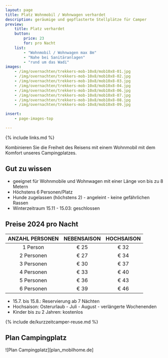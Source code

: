 ```yaml
---
layout: page
title: Platz Wohnmobil / Wohnwagen verhardet
description: geräumige und gepflasterte Stellplätze für Camper
preview:
    title: Platz verhardet
    button:
        price: 23
        for: pro Nacht
    list:
        - "Wohnmobil / Wohnwagen max 8m"
        - "Nahe bei Sanitäranlagen"
        - "rund um das Wadi"
images:
    - /img/overnachten/trekkers-mob-10x8/mob10x8-01.jpg
    - /img/overnachten/trekkers-mob-10x8/mob10x8-02.jpg
    - /img/overnachten/trekkers-mob-10x8/mob10x8-03.jpg
    - /img/overnachten/trekkers-mob-10x8/mob10x8-04.jpg
    - /img/overnachten/trekkers-mob-10x8/mob10x8-06.jpg
    - /img/overnachten/trekkers-mob-10x8/mob10x8-07.jpg
    - /img/overnachten/trekkers-mob-10x8/mob10x8-08.jpg
    - /img/overnachten/trekkers-mob-10x8/mob10x8-09.jpg

insert:
    - page-images-top

---
```

{% include links.md %}

Kombinieren Sie die Freiheit des Reisens mit einem Wohnmobil mit dem Komfort unseres Campingplatzes.

## Gut zu wissen

- geeignet für Wohnmobile und Wohnwagen mit einer Länge von bis zu 8 Metern
- Höchstens 6 Personen/Platz
- Hunde zugelassen (höchstens 2) - angeleint -  keine gefährlichen Rassen
- Winterzeitraum 15.11 - 15.03: geschlossen


## Preise 2024 pro Nacht

ANZAHL PERSONEN | NEBENSAISON | HOCHSAISON      
:--------------:|:-----------:|:-----------:|
1 Person        |€ 25         |€ 32
2 Personen      |€ 27         |€ 34           
3 Personen      |€ 30         |€ 37
4 Personen      |€ 33         |€ 40     
5 Personen      |€ 36         |€ 43
6 Personen      |€ 39         |€ 46

* 15.7. bis 15.8.: Reservierung ab 7 Nächten
* Hochsaison: Osterurlaub - Juli - August - verlängerte Wochenenden
* Kinder bis zu 2 Jahren: kostenlos


{% include de/kurzzeitcamper-reuse.md %}


## Plan Campingplatz

![Plan Campingplatz][plan_mobilhome.de]
